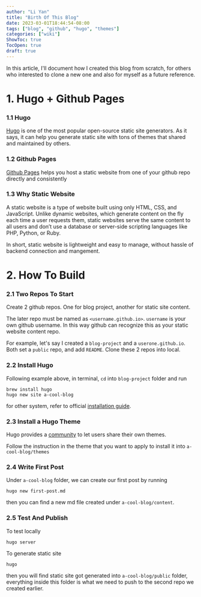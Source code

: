 ```yaml
---
author: "Li Yan"
title: "Birth Of This Blog"
date: 2023-03-01T18:44:54-08:00
tags: ["blog", "github", "hugo", "themes"]
categories: ["wiki"]
ShowToc: true
TocOpen: true
draft: true
---
```


In this article, I'll document how I created this blog from scratch,
for others who interested to clone a new one and also for myself as a future reference.

# 1. Hugo + Github Pages
### 1.1 Hugo
[Hugo](https://gohugo.io/) is one of the most popular open-source static site generators. As it says, it can help you generate static site with tons of themes that shared and maintained by others.

### 1.2 Github Pages
[Github Pages](https://pages.github.com/) helps you host a static website from one of your github repo directly and consistently

### 1.3 Why Static Website
A static website is a type of website built using only HTML, CSS, and JavaScript. Unlike dynamic websites, which generate content on the fly each time a user requests them, static websites serve the same content to all users and don’t use a database or server-side scripting languages like PHP, Python, or Ruby.

In short, static website is lightweight and easy to manage, without hassle of backend connection and mangement.

# 2. How To Build
### 2.1 Two Repos To Start
Create 2 github repos. One for blog project, another for static site content.

The later repo must be named as `<username.github.io>`. `username` is your own github username. In this way github can recognize this as your static website content repo.

For example, let's say I created a `blog-project` and a `userone.github.io`. Both set a `public` repo, and add `README`. Clone these 2 repos into local.

### 2.2 Install Hugo
Following example above, in terminal, `cd` into `blog-project` folder and run
```
brew install hugo
hugo new site a-cool-blog
```
for other system, refer to official [installation guide](https://gohugo.io/installation/).

### 2.3 Install a Hugo Theme
Hugo provides a [community](https://themes.gohugo.io/) to let users share their own themes.

Follow the instruction in the theme that you want to apply to install it into `a-cool-blog/themes`

### 2.4 Write First Post
Under `a-cool-blog` folder, we can create our first post by running
```
hugo new first-post.md
```
then you can find a new md file created under `a-cool-blog/content`.

### 2.5 Test And Publish
To test locally
```
hugo server
```

To generate static site 
```
hugo
```
then you will find static site got generated into `a-cool-blog/public` folder, everything inside this folder is what we need to push to the second repo we created earlier.

